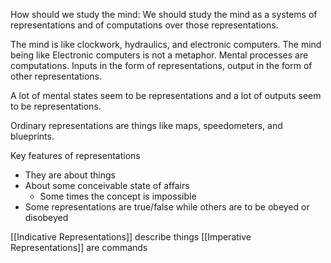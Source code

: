 How should we study the mind:
We should study the mind as a systems of representations and of computations over those representations.

The mind is like clockwork, hydraulics, and electronic computers.
The mind being like Electronic computers is not a metaphor. Mental processes are computations.
Inputs in the form of representations, output in the form of other representations.

A lot of mental states seem to be representations and a lot of outputs seem to be representations.

Ordinary representations are things like maps, speedometers, and blueprints.

Key features of representations
- They are about things 
- About some conceivable state of affairs
	- Some times the concept is impossible
- Some representations are true/false while others are to be obeyed or disobeyed

[[Indicative Representations]] describe things
[[Imperative Representations]] are commands